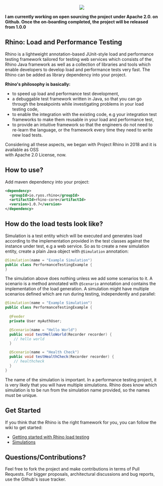 <p align="center">
  <img src="https://travis-ci.org/bagdemir/rhino.svg?branch=master"/>
  <!-- img src="https://img.shields.io/badge/rhino%20sdk-1.1.11-green.svg"/ -->
  <!-- img src="https://img.shields.io/badge/archetype-1.1.11-blue.svg" / -->
</p>

**I am currently working on open sourcing the project under Apache 2.0. on Github. Once the 
on-boarding completed, the project will be released from 1.0.0** 

## Rhino: Load and Performance Testing

Rhino is a lightweight annotation-based JUnit-style load and performance testing framework tailored 
for 
testing web services which consists of the Rhino Java framework as well as a collection of libraries
 and tools which enable developers to develop load and performance tests very fast. The Rhino can be 
 added as library dependency into your project.

**Rhino's philosophy is basically:**

* to speed up load and performance test development,
* a debuggable test framework written in Java, so that you can go through the breakpoints while 
investigating problems in your load testing code, 
* to enable the integration with the existing code, e.g your integration test frameworks to 
make them reusable in your load and performance test,
* to provide an intuitive framework so that the engineers do not need to re-learn the language, or
the framework every time they need to write new load tests.

Considering all these aspects, we began with Project Rhino in 2018 and it is available as OSS  
with Apache 2.0 License, now.

## How to use?

Add maven dependency into your project:

```xml
<dependency>
  <groupId>io.ryos.rhino</groupId>
  <artifactId>rhino-core</artifactId>
  <version>1.0.7</version>
</dependency>
```

## How do the load tests look like?

Simulation is a test entity which will be executed and generates load according to the 
implementation provided in the test classes against the instance under test, e.g a web 
service. So as to create a new simulation entity, create a plain Java object with `@Simulation` 
annotation: 

```java
@Simulation(name = "Example Simulation")
public class PerformanceTestingExample {
}
```

The simulation above does nothing unless we add some scenarios to it. A scenario is a method 
annotated with `@Scenario` annotation and contains the implementation of the load generation. A simulation 
might have multiple scenarios defined which are run during testing, independently and parallel:

```java
@Simulation(name = "Example Simulation")
public class PerformanceTestingExample {
  
  @Feeder
  private User myAuthUser;

  @Scenario(name = "Hello World")
  public void testHelloWorld(Recorder recorder) {
    // hello world
  }

  @Scenario(name = "Health Check")
  public void testHealthCheck(Recorder recorder) {
    // healthcheck 
  }
}
```

The name of the simulation is important. In a performance testing project, it is very likely that 
you will have multiple simulations. Rhino does know which simulation is to be run from the 
simulation name provided, so the names must be unique. 

## Get Started

If you think that the Rhino is the right framework for you, you can follow the wiki to get started:

* [Getting started with Rhino load testing](https://github.com/bagdemir/rhino/wiki/Getting-Started)
* [Simulations](https://github.com/bagdemir/rhino/wiki/Simulations)

Questions/Contributions?
---

Feel free to fork the project and make contributions in terms of Pull Requests. For bigger 
proposals, architectural discussions and bug reports, use the Github's issue tracker.

